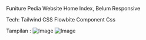 Funiture Pedia Website Home Index, Belum Responsive 

Tech:
Tailwind CSS
Flowbite Component Css


Tampilan :
![Image](https://github.com/user-attachments/assets/c470a246-777f-4b41-8c6d-4cd756fc8a26)
![Image](https://github.com/user-attachments/assets/6b557bfa-1b88-4194-8076-9c7398e1dc53)
